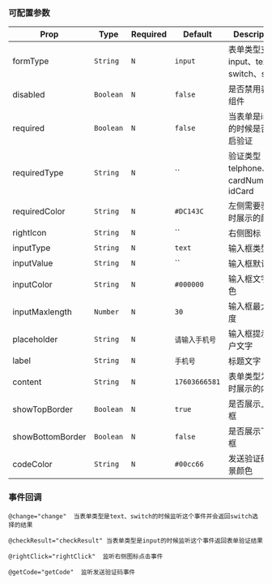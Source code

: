 
### 可配置参数

| Prop | Type | Required | Default | Description |
|-------------|------------|--------|-----|-----|
| formType| `String` |`N`| `input` |表单类型支持input、text、switch、sms|
| disabled | `Boolean` |`N`| `false` | 是否禁用表单组件|
| required | `Boolean` |`N`| `false` | 当表单是input的时候是否开启验证|
| requiredType | `String` |`N`| `` | 验证类型telphone、cardNumber、idCard|
| requiredColor | `String` |`N`| `#DC143C` |左侧需要验证时展示的颜色|
|rightIcon | `String` |`N`| `` | 右侧图标|
|inputType | `String` |`N`| `text` | 输入框类型|
|inputValue | `String` |`N`| `` | 输入框默认值|
|inputColor | `String` |`N`| `#000000` | 输入框文字颜色|
|inputMaxlength | `Number` |`N`| `30` | 输入框最大长度|
|placeholder | `String` |`N`| `请输入手机号` | 输入框提示用户文字|
|label | `String` |`N`| `手机号` | 标题文字|
|content | `String` |`N`| `17603666581` | 表单类型为text时展示的内容|
|showTopBorder | `Boolean` |`N`| `true` | 是否展示上边框|
|showBottomBorder | `Boolean` |`N`| `false` | 是否展示下边框|
|codeColor | `String` |`N`| `#00cc66` | 发送验证码背景颜色|
### 事件回调


```
@change="change"  当表单类型是text、switch的时候监听这个事件并会返回switch选择的结果
```
```
@checkResult="checkResult" 当表单类型是input的时候监听这个事件返回表单验证结果
```
```
@rightClick="rightClick"  监听右侧图标点击事件
```
```
@getCode="getCode"  监听发送验证码事件
```
